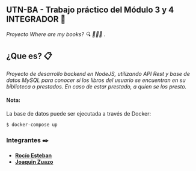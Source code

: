 ## UTN-BA - Trabajo práctico del Módulo 3 y 4 INTEGRADOR 🚀

_Proyecto Where are my books? 🔍 📕📗📘 ._

## ¿Que es? 📋

_Proyecto de desarrollo backend en NodeJS, utilizando API Rest y base de datos MySQL para conocer si los libros del usuario se encuentran en su biblioteca o prestados. En caso de estar prestado, a quien se los presto._

#### Nota:

La base de datos puede ser ejecutada a través de Docker:

```ssh
$ docker-compose up
```

### Integrantes ✒️

- [**Rocío Esteban**](https://github.com/hrchioest)
- [**Joaquin Zuazo**](https://github.com/joaquinzuazo)
